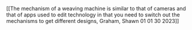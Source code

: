 [[The mechanism of a weaving machine is similar to that of cameras and that of apps used to edit technology in that you need to switch out the mechanisms to get different designs, Graham, Shawn 01 01 30 2023]]

